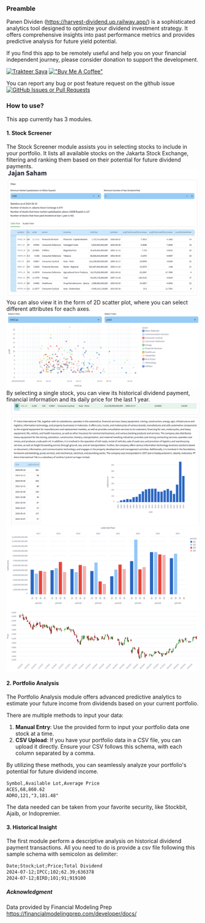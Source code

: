 ### Preamble
Panen Dividen (https://harvest-dividend.up.railway.app/) is a sophisticated analytics tool designed to optimize your dividend investment strategy. It offers comprehensive insights into past performance metrics and provides predictive analysis for future yield potential.

If you find this app to be remotely useful and help you on your financial independent journey, please consider donation to support the development.

<a href="https://trakteer.id/mitbal" target="_blank"><img id="wse-buttons-preview" src="https://cdn.trakteer.id/images/embed/trbtn-red-1.png?date=18-11-2023" height="40" style="border:0px;height:40px;" alt="Trakteer Saya"></a> [!["Buy Me A Coffee"](https://www.buymeacoffee.com/assets/img/custom_images/orange_img.png)](https://buymeacoffee.com/mitbal)

You can report any bug or post feature request on the github issue
[![GitHub Issues or Pull Requests](https://img.shields.io/github/issues/mitbal/harvest)](https://github.com/mitbal/harvest/issues) 

### How to use?
This app currently has 3 modules.

#### 1. Stock Screener
The Stock Screener module assists you in selecting stocks to include in your portfolio. It lists all available stocks on the Jakarta Stock Exchange, filtering and ranking them based on their potential for future dividend payments.
![sp 1](https://raw.githubusercontent.com/mitbal/harvest/refs/heads/master/asset/sp1.png)
You can also view it in the form of 2D scatter plot, where you can select different attributes for each axes.
![sp 2](https://raw.githubusercontent.com/mitbal/harvest/refs/heads/master/asset/sp2.png)
By selecting a single stock, you can view its historical dividend payment, financial information and its daily price for the last 1 year.
![sp 3](https://raw.githubusercontent.com/mitbal/harvest/refs/heads/master/asset/sp3.png)
![sp 4](https://raw.githubusercontent.com/mitbal/harvest/refs/heads/master/asset/sp4.png)


#### 2. Portfolio Analysis 
The Portfolio Analysis module offers advanced predictive analytics to estimate your future income from dividends based on your current portfolio. 

There are multiple methods to input your data:
1. **Manual Entry**: Use the provided form to input your portfolio data one stock at a time.
2. **CSV Upload**: If you have your portfolio data in a CSV file, you can upload it directly. Ensure your CSV follows this schema, with each column separated by a comma.

By utilizing these methods, you can seamlessly analyze your portfolio's potential for future dividend income.
```data
Symbol,Available Lot,Average Price
ACES,68,860.62
ADRO,121,"3,181.48"
```
The data needed can be taken from your favorite security, like Stockbit, Ajaib, or Indopremier.


#### 3. Historical Insight
The first module perform a descriptive analysis on historical dividend payment transactions.
All you need to do is provide a csv file following this sample schema with semicolon as delimiter:
```data
Date;Stock;Lot;Price;Total Dividend
2024-07-12;IPCC;102;62.39;636378
2024-07-12;BIRD;101;91;919100
```

##### Acknowledgment
Data provided by Financial Modeling Prep https://financialmodelingprep.com/developer/docs/ 

